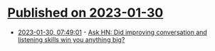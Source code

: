 # [Published on 2023-01-30](index.md)

* [2023-01-30, 07:49:01](https://news.ycombinator.com/item?id=34576976) - [Ask HN: Did improving conversation and listening skills win you anything big?](https://news.ycombinator.com/item?id=34576976)

